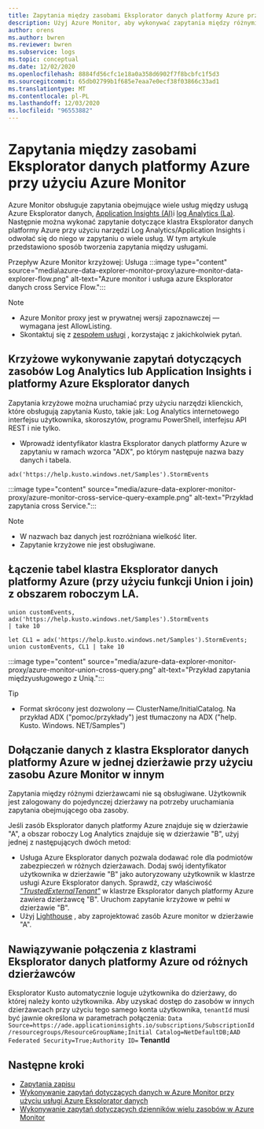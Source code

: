 ```yaml
---
title: Zapytania między zasobami Eksplorator danych platformy Azure przy użyciu Azure Monitor
description: Użyj Azure Monitor, aby wykonywać zapytania między różnymi produktami między usługą Azure Eksplorator danych, Log Analytics obszary robocze i klasyczne aplikacje Application Insights w Azure Monitor.
author: orens
ms.author: bwren
ms.reviewer: bwren
ms.subservice: logs
ms.topic: conceptual
ms.date: 12/02/2020
ms.openlocfilehash: 8884fd56cfc1e18a0a358d6902f7f8bcbfc1f5d3
ms.sourcegitcommit: 65db02799b1f685e7eaa7e0ecf38f03866c33ad1
ms.translationtype: MT
ms.contentlocale: pl-PL
ms.lasthandoff: 12/03/2020
ms.locfileid: "96553882"
---
```

# <a name="cross-resource-query-azure-data-explorer-using-azure-monitor"></a>Zapytania między zasobami Eksplorator danych platformy Azure przy użyciu Azure Monitor
Azure Monitor obsługuje zapytania obejmujące wiele usług między usługą Azure Eksplorator danych, [Application Insights (AI)](/azure/azure-monitor/app/app-insights-overview)i [log Analytics (La)](/azure/azure-monitor/platform/data-platform-logs). Następnie można wykonać zapytanie dotyczące klastra Eksplorator danych platformy Azure przy użyciu narzędzi Log Analytics/Application Insights i odwołać się do niego w zapytaniu o wiele usług. W tym artykule przedstawiono sposób tworzenia zapytania między usługami.

Przepływ Azure Monitor krzyżowej: Usługa :::image type="content" source="media\azure-data-explorer-monitor-proxy\azure-monitor-data-explorer-flow.png" alt-text="Azure monitor i usługa azure Eksplorator danych cross Service Flow.":::

>[!NOTE]
>* Azure Monitor proxy jest w prywatnej wersji zapoznawczej — wymagana jest AllowListing.
>* Skontaktuj się z [zespołem usługi](mailto:ADXProxy@microsoft.com) , korzystając z jakichkolwiek pytań.
## <a name="cross-query-your-log-analytics-or-application-insights-resources-and-azure-data-explorer"></a>Krzyżowe wykonywanie zapytań dotyczących zasobów Log Analytics lub Application Insights i platformy Azure Eksplorator danych

Zapytania krzyżowe można uruchamiać przy użyciu narzędzi klienckich, które obsługują zapytania Kusto, takie jak: Log Analytics internetowego interfejsu użytkownika, skoroszytów, programu PowerShell, interfejsu API REST i nie tylko.

* Wprowadź identyfikator klastra Eksplorator danych platformy Azure w zapytaniu w ramach wzorca "ADX", po którym następuje nazwa bazy danych i tabela.

```kusto
adx('https://help.kusto.windows.net/Samples').StormEvents
```
:::image type="content" source="media/azure-data-explorer-monitor-proxy/azure-monitor-cross-service-query-example.png" alt-text="Przykład zapytania cross Service.":::

> [!NOTE]
>* W nazwach baz danych jest rozróżniana wielkość liter.
>* Zapytanie krzyżowe nie jest obsługiwane.
## <a name="combining-azure-data-explorer-cluster-tables-using-union-and-join-with-la-workspace"></a>Łączenie tabel klastra Eksplorator danych platformy Azure (przy użyciu funkcji Union i join) z obszarem roboczym LA.

```kusto
union customEvents, adx('https://help.kusto.windows.net/Samples').StormEvents
| take 10
```
```kusto
let CL1 = adx('https://help.kusto.windows.net/Samples').StormEvents;
union customEvents, CL1 | take 10
```
:::image type="content" source="media/azure-data-explorer-monitor-proxy/azure-monitor-union-cross-query.png" alt-text="Przykład zapytania międzyusługowego z Unią.":::

>[!Tip]
>* Format skrócony jest dozwolony — ClusterName/InitialCatalog. Na przykład ADX ("pomoc/przykłady") jest tłumaczony na ADX ("help. Kusto. Windows. NET/Samples")
## <a name="join-data-from-an-azure-data-explorer-cluster-in-one-tenant-with-an-azure-monitor-resource-in-another"></a>Dołączanie danych z klastra Eksplorator danych platformy Azure w jednej dzierżawie przy użyciu zasobu Azure Monitor w innym

Zapytania między różnymi dzierżawcami nie są obsługiwane. Użytkownik jest zalogowany do pojedynczej dzierżawy na potrzeby uruchamiania zapytania obejmującego oba zasoby.

Jeśli zasób Eksplorator danych platformy Azure znajduje się w dzierżawie "A", a obszar roboczy Log Analytics znajduje się w dzierżawie "B", użyj jednej z następujących dwóch metod:

*  Usługa Azure Eksplorator danych pozwala dodawać role dla podmiotów zabezpieczeń w różnych dzierżawach. Dodaj swój identyfikator użytkownika w dzierżawie "B" jako autoryzowany użytkownik w klastrze usługi Azure Eksplorator danych. Sprawdź, czy właściwość *["TrustedExternalTenant"](https://docs.microsoft.com/powershell/module/az.kusto/update-azkustocluster)* w klastrze Eksplorator danych platformy Azure zawiera dzierżawcę "B". Uruchom zapytanie krzyżowe w pełni w dzierżawie "B".
*  Użyj [Lighthouse](https://docs.microsoft.com/azure/lighthouse/) , aby zaprojektować zasób Azure monitor w dzierżawie "A".
## <a name="connect-to-azure-data-explorer-clusters-from-different-tenants"></a>Nawiązywanie połączenia z klastrami Eksplorator danych platformy Azure od różnych dzierżawców

Eksplorator Kusto automatycznie loguje użytkownika do dzierżawy, do której należy konto użytkownika. Aby uzyskać dostęp do zasobów w innych dzierżawcach przy użyciu tego samego konta użytkownika, `tenantId` musi być jawnie określona w parametrach połączenia: `Data Source=https://ade.applicationinsights.io/subscriptions/SubscriptionId/resourcegroups/ResourceGroupName;Initial Catalog=NetDefaultDB;AAD Federated Security=True;Authority ID=` **TenantId**

## <a name="next-steps"></a>Następne kroki
* [Zapytania zapisu](https://docs.microsoft.com/azure/data-explorer/write-queries)
* [Wykonywanie zapytań dotyczących danych w Azure Monitor przy użyciu usługi Azure Eksplorator danych](https://docs.microsoft.com/azure/data-explorer/query-monitor-data)
* [Wykonywanie zapytań dotyczących dzienników wielu zasobów w Azure Monitor](https://docs.microsoft.com/azure/azure-monitor/log-query/cross-workspace-query)






